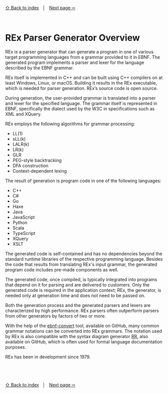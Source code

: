 <link rel="stylesheet" href="markdown.css">

[⇧ Back to index](../README.md#-rex-parser-generator) &nbsp;&nbsp;│&nbsp;&nbsp; [Next page ⇨ ](project-structure.md)

&nbsp;
# REx Parser Generator Overview

REx is a parser generator that can generate a program in one of various target programming languages from a grammar provided to it in EBNF. The generated program implements a parser and lexer for the language described by the EBNF grammar.

REx itself is implemented in C++ and can be built using C++ compilers on at least Windows, Linux, or macOS. Building it results in the REx executable, which is needed for parser generation. REx’s source code is open source.

During generation, the user-provided grammar is translated into a parser and lexer for the specified language. The grammar itself is represented in EBNF, specifically the dialect used by the W3C in specifications such as XML and XQuery.

REx employs the following algorithms for grammar processing:

- LL(1)
- sLL(k)
- LALR(k)
- LR(k)
- GLR
- PEG-style backtracking
- DFA construction
- Context-dependent lexing

The result of generation is program code in one of the following languages:

- C++
- C#
- Go
- Haxe
- Java
- JavaScript
- Python
- Scala
- TypeScript
- XQuery
- XSLT

The generated code is self-contained and has no dependencies beyond the standard runtime libraries of the respective programming language. Besides the code that results from translating REx's input grammar, the generated program code includes pre-made components as well.

The generated code, once compiled, is typically integrated into programs that depend on it for parsing and are delivered to customers. Only the generated code is required in the application context; REx, the generator, is needed only at generation time and does not need to be passed on.

Both the generation process and the generated parsers and lexers are characterized by high performance. REx parsers often outperform parsers from other generators by factors of two or more.

With the help of the [ebnf-convert](https://github.com/GuntherRademacher/ebnf-convert) tool, available on GitHub, many common grammar notations can be converted into REx grammars. The notation used by REx is also compatible with the syntax diagram generator [RR](https://github.com/GuntherRademacher/rr), also available on GitHub, which is often used for formal language documentation purposes.

REx has been in development since 1979.

&nbsp;
---
[⇧ Back to index](../README.md#-rex-parser-generator) &nbsp;&nbsp;│&nbsp;&nbsp; [Next page ⇨ ](project-structure.md)